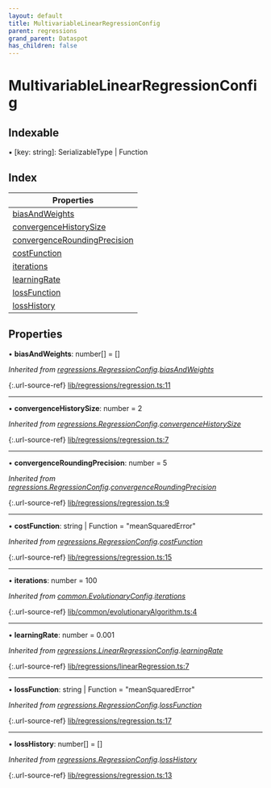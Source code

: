 ```yaml
---
layout: default
title: MultivariableLinearRegressionConfig
parent: regressions
grand_parent: Dataspot
has_children: false
---
```


# MultivariableLinearRegressionConfig

## Indexable

▪ [key: string]: SerializableType \| Function

## Index

| Properties |
|-----------|
| [biasAndWeights](#biasandweights) |
| [convergenceHistorySize](#convergencehistorysize) |
| [convergenceRoundingPrecision](#convergenceroundingprecision) |
| [costFunction](#costfunction) |
| [iterations](#iterations) |
| [learningRate](#learningrate) |
| [lossFunction](#lossfunction) |
| [lossHistory](#losshistory) |

## Properties

•  **biasAndWeights**: number[] = []

*Inherited from [regressions.RegressionConfig](../regressions_regressionconfig).[biasAndWeights](../regressions_regressionconfig#biasandweights)*

{:.url-source-ref}
[lib/regressions/regression.ts:11](https://github.com/ascentcore/dataspot/blob/eafb62e/lib/regressions/regression.ts#L11)

___

•  **convergenceHistorySize**: number = 2

*Inherited from [regressions.RegressionConfig](../regressions_regressionconfig).[convergenceHistorySize](../regressions_regressionconfig#convergencehistorysize)*

{:.url-source-ref}
[lib/regressions/regression.ts:7](https://github.com/ascentcore/dataspot/blob/eafb62e/lib/regressions/regression.ts#L7)

___

•  **convergenceRoundingPrecision**: number = 5

*Inherited from [regressions.RegressionConfig](../regressions_regressionconfig).[convergenceRoundingPrecision](../regressions_regressionconfig#convergenceroundingprecision)*

{:.url-source-ref}
[lib/regressions/regression.ts:9](https://github.com/ascentcore/dataspot/blob/eafb62e/lib/regressions/regression.ts#L9)

___

•  **costFunction**: string \| Function = "meanSquaredError"

*Inherited from [regressions.RegressionConfig](../regressions_regressionconfig).[costFunction](../regressions_regressionconfig#costfunction)*

{:.url-source-ref}
[lib/regressions/regression.ts:15](https://github.com/ascentcore/dataspot/blob/eafb62e/lib/regressions/regression.ts#L15)

___

•  **iterations**: number = 100

*Inherited from [common.EvolutionaryConfig](../common_evolutionaryconfig).[iterations](../common_evolutionaryconfig#iterations)*

{:.url-source-ref}
[lib/common/evolutionaryAlgorithm.ts:4](https://github.com/ascentcore/dataspot/blob/eafb62e/lib/common/evolutionaryAlgorithm.ts#L4)

___

•  **learningRate**: number = 0.001

*Inherited from [regressions.LinearRegressionConfig](../regressions_linearregressionconfig).[learningRate](../regressions_linearregressionconfig#learningrate)*

{:.url-source-ref}
[lib/regressions/linearRegression.ts:7](https://github.com/ascentcore/dataspot/blob/eafb62e/lib/regressions/linearRegression.ts#L7)

___

•  **lossFunction**: string \| Function = "meanSquaredError"

*Inherited from [regressions.RegressionConfig](../regressions_regressionconfig).[lossFunction](../regressions_regressionconfig#lossfunction)*

{:.url-source-ref}
[lib/regressions/regression.ts:17](https://github.com/ascentcore/dataspot/blob/eafb62e/lib/regressions/regression.ts#L17)

___

•  **lossHistory**: number[] = []

*Inherited from [regressions.RegressionConfig](../regressions_regressionconfig).[lossHistory](../regressions_regressionconfig#losshistory)*

{:.url-source-ref}
[lib/regressions/regression.ts:13](https://github.com/ascentcore/dataspot/blob/eafb62e/lib/regressions/regression.ts#L13)
